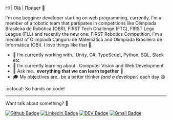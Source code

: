 Hi | Olá | Привет 👋

I'm one begginer developer starting on web programming, currently, I'm a member of a robotic team that partipates in competitions like Olimpíada Brasileira de Robótica (OBR), FIRST Tech Challenge (FTC), FIRST Lego League (FLL) and recently the new one: FIRST Robotics Competition. I'm a medalist of Olimpíada Canguru de Matemática and Olimpíada Brasileira de Informática (OBI). I love things like that 🥰.

- 🔭 I’m currently working with.. Unity, C#, TypeScript, Python, SQL, Slack etc
- 🌱 I’m currently learning about.. Computer Vision and Web Development
- 💬 Ask me.. **everything that we can learn together** 🧐
- 🎓 My objectives are.. be a better thinker *(and a developer)* each day 😄

:octocat: So hands on code!

---

Want talk about something? 🤙

[![Github Badge](https://img.shields.io/badge/-Github-000?style=flat-square&logo=Github&logoColor=white&link=https://github.com/NKKFu)](https://github.com/NKKFu)
[![Linkedin Badge](https://img.shields.io/badge/-LinkedIn-blue?style=flat-square&logo=Linkedin&logoColor=white&link=https://www.linkedin.com/in/nelson-kenmochi-411a841a8/)](https://www.linkedin.com/in/nelson-kenmochi-411a841a8/)
[![DEV Badge](https://img.shields.io/badge/-DEV.to-000?style=flat-square&logo=dev.to&logoColor=white&link=https://dev.to/nkkfu)](https://dev.to/nkkfu)
[![Gmail Badge](https://img.shields.io/badge/-Gmail-c14438?style=flat-square&logo=Gmail&logoColor=white&link=mailto:lucasgdbittencourt@gmail.com)](mailto:nelsonkenmochi@gmail.com)
